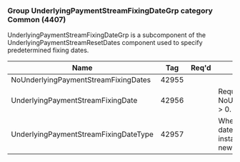 ### Group UnderlyingPaymentStreamFixingDateGrp category Common (4407)

UnderlyingPaymentStreamFixingDateGrp is a subcomponent of the UnderlyingPaymentStreamResetDates component used to specify predetermined fixing dates.

| Name                                  | Tag   | Req'd | Documentation                                                                                                                               |
|---------------------------------------|-------|----------|-------------------------------------------------------------------------------------------------------------------------------|
| NoUnderlyingPaymentStreamFixingDates  | 42955 |       |                                                                                                                                |
| UnderlyingPaymentStreamFixingDate     | 42956 |       | Required if NoUnderlyingPaymentStreamFixingDates(42955) > 0.                                                                                                     |
| UnderlyingPaymentStreamFixingDateType | 42957 |       | When specified it applies not only to the current date instance but to all subsequent date instances in the group until overridden when a new type is specified. |

